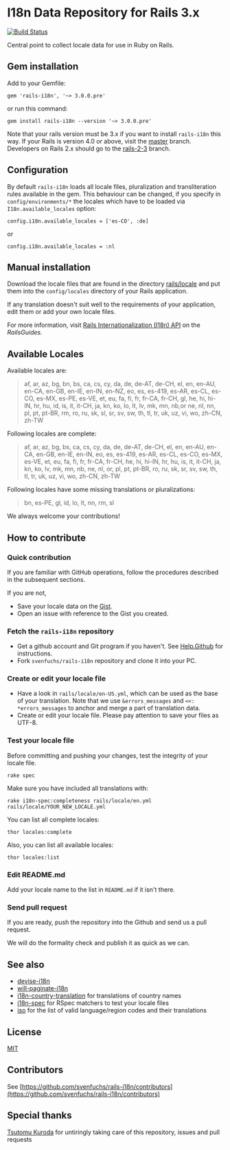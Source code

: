 I18n Data Repository for Rails 3.x
==================================

[![Build Status](https://secure.travis-ci.org/svenfuchs/rails-i18n.png)](http://travis-ci.org/svenfuchs/rails-i18n)

Central point to collect locale data for use in Ruby on Rails.

## Gem installation

Add to your Gemfile:

    gem 'rails-i18n', '~> 3.0.0.pre'

or run this command:

    gem install rails-i18n --version '~> 3.0.0.pre'

Note that your rails version must be 3.x if you want to install `rails-i18n` this way.
If your Rails is version 4.0 or above, visit the [master](https://github.com/svenfuchs/rails-i18n) branch.
Developers on Rails 2.x should go to the [rails-2-3](https://github.com/svenfuchs/rails-i18n/tree/rails-2-3) branch.

## Configuration

By default `rails-i18n` loads all locale files, pluralization and
transliteration rules available in the gem. This behaviour can be changed, if you
specify in `config/environments/*` the locales which have to be loaded via
`I18n.available_locales` option:

    config.i18n.available_locales = ['es-CO', :de]

or

    config.i18n.available_locales = :nl

## Manual installation

Download the locale files that are found in the directory [rails/locale](http://github.com/svenfuchs/rails-i18n/tree/rails-3-x/rails/locale/) and put them into the `config/locales` directory of your Rails application.

If any translation doesn't suit well to the requirements of your application, edit them or add your own locale files.

For more information, visit [Rails Internationalization (I18n) API](http://guides.rubyonrails.org/i18n.html) on the _RailsGuides._

## Available Locales

Available locales are:

> af, ar, az, bg, bn, bs, ca, cs, cy, da, de, de-AT, de-CH, el, en, en-AU, en-CA, en-GB, en-IE, en-IN, en-NZ, eo,
> es, es-419, es-AR, es-CL, es-CO, es-MX, es-PE, es-VE, et, eu, fa, fi, fr, fr-CA, fr-CH, gl,
> he, hi, hi-IN, hr, hu, id, is, it, it-CH, ja, kn, ko, lo, lt, lv, mk, mn, nb,or
> ne, nl, nn, pl, pt, pt-BR, rm, ro, ru, sk, sl, sr, sv, sw, th,
> tl, tr, uk, uz, vi, wo, zh-CN, zh-TW

Following locales are complete:

> af, ar, az, bg, bs, ca, cs, cy, da, de, de-AT, de-CH, el, en, en-AU, en-CA, en-GB, en-IE, en-IN, eo,
> es, es-419, es-AR, es-CL, es-CO, es-MX, es-VE, et, eu, fa, fi, fr, fr-CA, fr-CH, he, hi, hi-IN,
> hr, hu, is, it, it-CH, ja, kn, ko, lv, mk, mn, nb, ne, nl, or, pl, pt, pt-BR, ro, ru, sk, sr, sv, sw,
> th, tl, tr, uk, uz, vi, wo, zh-CN, zh-TW

Following locales have some missing translations or pluralizations:

> bn, es-PE, gl, id, lo, lt, nn, rm, sl

We always welcome your contributions!

## How to contribute

### Quick contribution

If you are familiar with GitHub operations, follow the procedures described in the subsequent sections.

If you are not,

* Save your locale data on the [Gist](http://gist.github.com).
* Open an issue with reference to the Gist you created.

### Fetch the `rails-i18n` repository

* Get a github account and Git program if you haven't. See [Help.Github](http://help.github.com/) for instructions.
* Fork `svenfuchs/rails-i18n` repository and clone it into your PC.

### Create or edit your locale file

* Have a look in `rails/locale/en-US.yml`, which can be used as the base of your translation.
  Note that we use `&errors_messages` and `<<: *errors_messages` to anchor and merge a part of translation data.
* Create or edit your locale file.
  Please pay attention to save your files as UTF-8.

### Test your locale file

Before committing and pushing your changes, test the integrity of your locale file.

    rake spec

Make sure you have included all translations with:

    rake i18n-spec:completeness rails/locale/en.yml rails/locale/YOUR_NEW_LOCALE.yml

You can list all complete locales:

    thor locales:complete

Also, you can list all available locales:

    thor locales:list

### Edit README.md

Add your locale name to the list in `README.md` if it isn't there.

### Send pull request

If you are ready, push the repository into the Github and send us a pull request.

We will do the formality check and publish it as quick as we can.

## See also

* [devise-i18n](https://github.com/tigrish/devise-i18n)
* [will-paginate-i18n](https://github.com/tigrish/will-paginate-i18n)
* [i18n-country-translation](https://github.com/onomojo/i18n-country-translations) for translations of country names
* [i18n-spec](https://github.com/tigrish/i18n-spec) for RSpec matchers to test your locale files
* [iso](https://github.com/tigrish/iso) for the list of valid language/region codes and their translations

## License

[MIT](https://github.com/svenfuchs/rails-i18n/blob/master/MIT-LICENSE.txt)

## Contributors

See [https://github.com/svenfuchs/rails-i18n/contributors](https://github.com/svenfuchs/rails-i18n/contributors)

## Special thanks

[Tsutomu Kuroda](https://github.com/kuroda) for untiringly taking care of this repository, issues and pull requests
